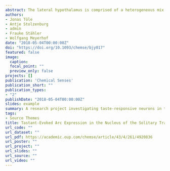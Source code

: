 ```yaml
---
abstract: The lateral hypothalamus is comprised of a heterogeneous mix of neurons that serve to integrate and regulate sleep, feeding, stress, energy balance, reward, and motivated behavior. Within these populations, the hypocretin/orexin neurons are among the most well studied. Here, we provide an overview on how these neurons act as a central hub integrating sensory and physiological information to tune arousal and motivated behavior accordingly. We give special attention to their role in sleep-wake states and conditions of hyper-arousal, as is the case with stress-induced anxiety. We further discuss their roles in feeding, drug-seeking, and sexual behavior, which are all dependent on the motivational state of the animal. We further emphasize the application of powerful techniques, such as optogenetics, chemogenetics, and fiber photometry, to delineate the role these neurons play in lateral hypothalamic functions.
authors: 
- Jonas Töle
- Antje Stolzenburg
- admin
- Frauke Stähler
- Wolfgang Meyerhof
date: "2018-05-04T00:00:00Z"
doi: "https://doi.org/10.1093/chemse/bjy017"
featured: false
image:
  caption: 
  focal_point: ""
  preview_only: false
projects: []
publication: 'Chemical Senses'
publication_short: ""
publication_types:
- "2"
publishDate: "2018-05-04T00:00:00Z"
slides: example
summary: A research project investigating taste-responsive neurons in the Nucleus of the Solitary Tract.
tags:
- Source Themes
title: Tastant-Evoked Arc Expression in the Nucleus of the Solitary Tract and Nodose/Petrosal Ganglion of the Mouse Is Specific for Bitter Compounds
url_code: ""
url_dataset: ""
url_pdf: https://academic.oup.com/chemse/article/43/4/261/4920836
url_poster: ""
url_project: ""
url_slides: ""
url_source: ""
url_video: ""
---
```

